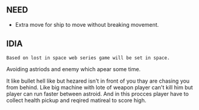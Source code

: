 ## NEED

- Extra move for ship to move without breaking movement.

## IDIA

    Based on lost in space web series game will be set in space.

Avoiding astriods and enemy which apear some time.

It like bullet hell like but hezared isn't in front of you thay are chasing you from behind.
Like big machine with lote of weapon player can't kill him but player can run faster between astroid.
And in this procces player have to collect health pickup and reqired matireal to score high.
